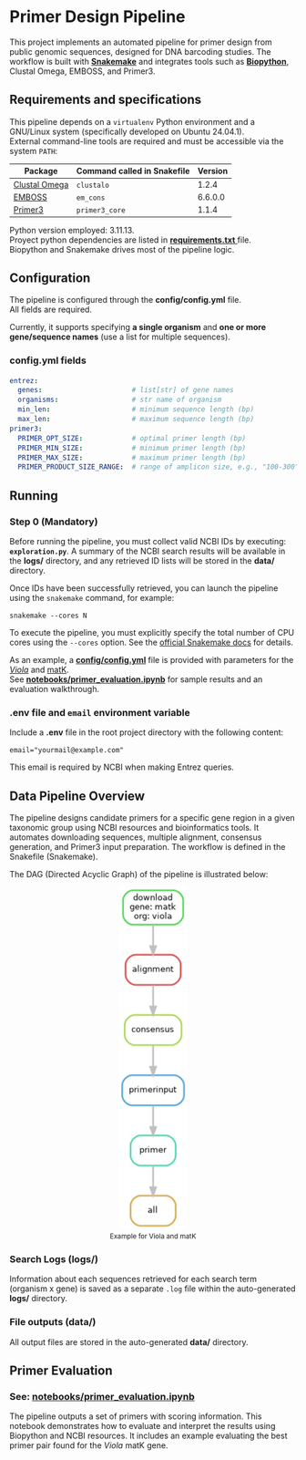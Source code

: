 
# Primer Design Pipeline

This project implements an automated pipeline for primer design from public genomic sequences, designed for DNA barcoding studies. The workflow is built with [**Snakemake**](https://snakemake.readthedocs.io/en/stable/) and integrates tools such as [**Biopython**](https://biopython.org/wiki/Documentation), Clustal Omega, EMBOSS, and Primer3.

## Requirements and specifications

This pipeline depends on a `virtualenv` Python environment and a GNU/Linux system (specifically developed on Ubuntu 24.04.1).  
External command-line tools are required and must be accessible via the system `PATH`:

| Package                                                       | Command called in Snakefile | Version |
| ------------------------------------------------------------- | --------------------------- | ------- |
| [Clustal Omega ](http://www.clustal.org/omega/clustalo-api/)  | `clustalo`                  | 1.2.4   |
| [EMBOSS](https://emboss.sourceforge.net/docs/)                | `em_cons`                   | 6.6.0.0 |
| [Primer3](https://primer3.org/manual.html#invokingPrimer3)    | `primer3_core`              | 1.1.4   |


Python version employed: 3.11.13.  
Proyect python dependencies are listed in [**requirements.txt** ](./requirements.txt) file.  
Biopython and Snakemake drives most of the pipeline logic.

## Configuration
The pipeline is configured through the **config/config.yml** file.  
All fields are required.

Currently, it supports specifying **a single organism** and **one or more gene/sequence names** (use a list for multiple sequences).

### config.yml fields
```yml
entrez:
  genes:                      # list[str] of gene names
  organisms:                  # str name of organism 
  min_len:                    # minimum sequence length (bp)
  max_len:                    # maximum sequence length (bp)
primer3:
  PRIMER_OPT_SIZE:            # optimal primer length (bp)
  PRIMER_MIN_SIZE:            # minimum primer length (bp)
  PRIMER_MAX_SIZE:            # maximum primer length (bp)
  PRIMER_PRODUCT_SIZE_RANGE:  # range of amplicon size, e.g., "100-300"
```

## Running
### Step 0 (Mandatory)
Before running the pipeline, you must collect valid NCBI IDs by executing: **`exploration.py`**.
A summary of the NCBI search results will be available in the **logs/** directory, and any retrieved ID lists will be stored in the **data/** directory.

Once IDs have been successfully retrieved, you can launch the pipeline using the `snakemake` command, for example:

    snakemake --cores N

To execute the pipeline, you must explicitly specify the total number of CPU cores using the `--cores` option. See the [official Snakemake docs](https://snakemake.readthedocs.io/en/stable/executing/cli.html) for details.

As an example, a [**config/config.yml**](./config/config.yml) file is provided with parameters for the [*Viola*](https://en.wikipedia.org/wiki/Viola_(plant)) and [matK](https://en.wikipedia.org/wiki/Maturase_K).  
See [**notebooks/primer_evaluation.ipynb**](./notebooks/primer_evaluation.ipynb) for sample results and an evaluation walkthrough.

### **.env** file and `email` environment variable
Include a **.env** file in the root project directory with the following content: 
```dotenv
email="yourmail@example.com"
```
This email is required by NCBI when making Entrez queries.

## Data Pipeline Overview
The pipeline designs candidate primers for a specific gene region in a given taxonomic group using NCBI resources and bioinformatics tools. It automates downloading sequences, multiple alignment, consensus generation, and Primer3 input preparation.
The workflow is defined in the Snakefile (Snakemake).

The DAG (Directed Acyclic Graph) of the pipeline is illustrated below:

<p align="center">
  <img src="graph.png" alt="Pipeline DAG" width="120"><br>
  <small>Example for Viola and matK</small>
</p>

### Search Logs (**logs/**)
Information about each sequences retrieved for each search term (organism x gene) is saved as a separate `.log` file within the auto-generated **logs/** directory.

### File outputs (**data/**)
All output files are stored in the auto-generated **data/** directory.

## Primer Evaluation 
### See: [notebooks/primer_evaluation.ipynb](./notebooks/primer_evaluation.ipynb)
The pipeline outputs a set of primers with scoring information.
This notebook demonstrates how to evaluate and interpret the results using Biopython and NCBI resources. It includes an example evaluating the best primer pair found for the *Viola* matK gene.